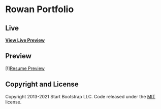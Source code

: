 # Rowan Portfolio

## Live

**[View Live Preview](https://anneliserowan.github.io/rowan-portfolio/)**

## Preview

[!][Resume Preview](dist/assets/img/screencapture-127-0-0-1-5500-dist-index-html-2021-05-20-16_11_21.png)

## Copyright and License

Copyright 2013-2021 Start Bootstrap LLC. Code released under the [MIT](https://github.com/StartBootstrap/startbootstrap-resume/blob/master/LICENSE) license.
